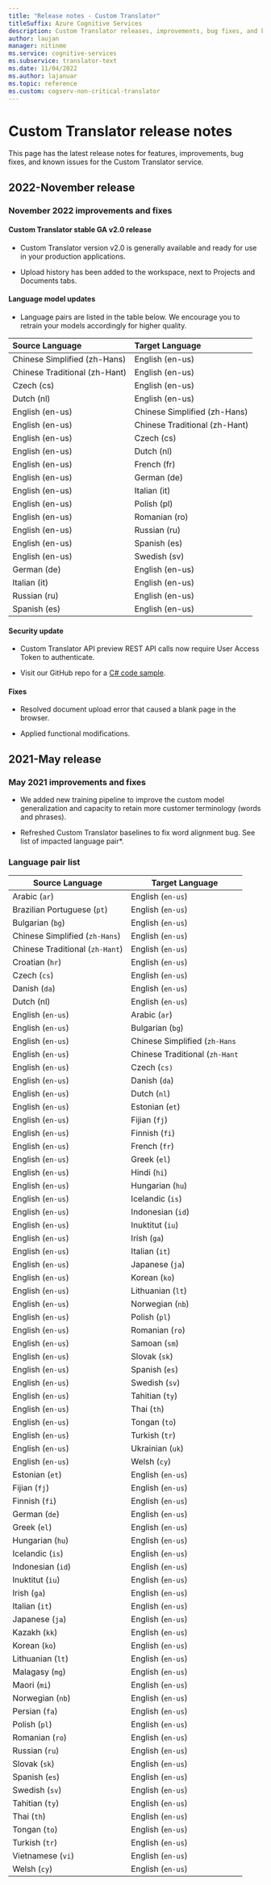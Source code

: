 ```yaml
---
title: "Release notes - Custom Translator"
titleSuffix: Azure Cognitive Services
description: Custom Translator releases, improvements, bug fixes, and known issues.
author: laujan
manager: nitinme
ms.service: cognitive-services
ms.subservice: translator-text
ms.date: 11/04/2022
ms.author: lajanuar
ms.topic: reference
ms.custom: cogserv-non-critical-translator
---
```

# Custom Translator release notes

This page has the latest release notes for features, improvements, bug fixes, and known issues for the Custom Translator service.

## 2022-November release

### November 2022 improvements and fixes

#### Custom Translator stable GA v2.0 release

* Custom Translator version v2.0 is generally available and ready for use in your production applications.

* Upload history has been added to the workspace, next to Projects and Documents tabs.

#### Language model updates

* Language pairs are listed in the table below. We encourage you to retrain your models accordingly for higher quality.

|Source Language|Target Language|
|:----|:----|
|Chinese Simplified (zh-Hans)|English (en-us)|
|Chinese Traditional (zh-Hant)|English (en-us)|
|Czech (cs)|English (en-us)|
|Dutch (nl)|English (en-us)|
|English (en-us)|Chinese Simplified (zh-Hans)|
|English (en-us)|Chinese Traditional (zh-Hant)|
|English (en-us)|Czech (cs)|
|English (en-us)|Dutch (nl)|
|English (en-us)|French (fr)|
|English (en-us)|German (de)|
|English (en-us)|Italian (it)|
|English (en-us)|Polish (pl)|
|English (en-us)|Romanian (ro)|
|English (en-us)|Russian (ru)|
|English (en-us)|Spanish (es)|
|English (en-us)|Swedish (sv)|
|German (de)|English (en-us)|
|Italian (it)|English (en-us)|
|Russian (ru)|English (en-us)|
|Spanish (es)|English (en-us)|

#### Security update

* Custom Translator API preview REST API calls now require User Access Token to authenticate.

* Visit our GitHub repo for a [C# code sample](https://github.com/MicrosoftTranslator/CustomTranslator-API-CSharp).

#### Fixes

* Resolved document upload error that caused a blank page in the browser.

* Applied functional modifications.

## 2021-May release

### May 2021 improvements and fixes

* We added new training pipeline to improve the custom model generalization and capacity to retain more customer terminology (words and phrases).

* Refreshed Custom Translator baselines to fix word alignment bug. See list of impacted language pair*.

### Language pair list

| Source Language   | Target Language |
|-------------------|-----------------|
| Arabic (`ar`) | English (`en-us`)|
| Brazilian Portuguese (`pt`)    | English (`en-us`)|
| Bulgarian (`bg`)    | English (`en-us`)|
| Chinese Simplified (`zh-Hans`)    | English (`en-us`)|
| Chinese Traditional (`zh-Hant`)    | English (`en-us`)|
| Croatian (`hr`)    | English (`en-us`)|
| Czech (`cs`)    | English (`en-us`)|
| Danish (`da`)    | English (`en-us`)|
| Dutch (nl)    | English (`en-us`)|
| English (`en-us`)    | Arabic (`ar`)|
| English (`en-us`)    | Bulgarian (`bg`)|
| English (`en-us`)    | Chinese Simplified (`zh-Hans`|
| English (`en-us`)    | Chinese Traditional (`zh-Hant`|
| English (`en-us`)    | Czech (`cs)`|
| English (`en-us`)    | Danish (`da`)|
| English (`en-us`)    | Dutch (`nl`)|
| English (`en-us`)    | Estonian (`et`)|
| English (`en-us`)    | Fijian (`fj`)|
| English (`en-us`)    | Finnish (`fi`)|
| English (`en-us`)    | French (`fr`)|
| English (`en-us`)    | Greek (`el`)|
| English (`en-us`)    | Hindi (`hi`) |
| English (`en-us`)    | Hungarian (`hu`)|
| English (`en-us`)    | Icelandic (`is`)|
| English (`en-us`)    | Indonesian (`id`)|
| English (`en-us`)    | Inuktitut (`iu`)|
| English (`en-us`)    | Irish (`ga`)|
| English (`en-us`)    | Italian (`it`)|
| English (`en-us`)    | Japanese (`ja`)|
| English (`en-us`)    | Korean (`ko`)|
| English (`en-us`)    | Lithuanian (`lt`)|
| English (`en-us`)    | Norwegian (`nb`)|
| English (`en-us`)    | Polish (`pl`)|
| English (`en-us`)    | Romanian (`ro`)|
| English (`en-us`)    | Samoan (`sm`)|
| English (`en-us`)    | Slovak (`sk`)|
| English (`en-us`)    | Spanish (`es`)|
| English (`en-us`)    | Swedish (`sv`)|
| English (`en-us`)    | Tahitian (`ty`)|
| English (`en-us`)    | Thai (`th`)|
| English (`en-us`)    | Tongan (`to`)|
| English (`en-us`)    | Turkish (`tr`)|
| English (`en-us`)    | Ukrainian (`uk`) |
| English (`en-us`)    | Welsh (`cy`)|
| Estonian (`et`)    | English (`en-us`)|
| Fijian (`fj`)   | English (`en-us`)|
| Finnish (`fi`)    | English (`en-us`)|
| German (`de`)    | English (`en-us`)|
| Greek (`el`)    | English (`en-us`)|
| Hungarian (`hu`)    | English (`en-us`)|
| Icelandic (`is`)    | English (`en-us`)|
| Indonesian (`id`)    | English (`en-us`)
| Inuktitut (`iu`)    | English (`en-us`)|
| Irish (`ga`)    | English (`en-us`)|
| Italian (`it`)    | English (`en-us`)|
| Japanese (`ja`)    | English (`en-us`)|
| Kazakh (`kk`)    | English (`en-us`)|
| Korean (`ko`)    | English (`en-us`)|
| Lithuanian (`lt`)    | English (`en-us`)|
| Malagasy (`mg`)    | English (`en-us`)|
| Maori (`mi`)    | English (`en-us`)|
| Norwegian (`nb`)    | English (`en-us`)|
| Persian (`fa`)    | English (`en-us`)|
|  Polish (`pl`)    | English (`en-us`)|
| Romanian (`ro`)    | English (`en-us`)|
| Russian (`ru`)    | English (`en-us`)|
| Slovak (`sk`)    | English (`en-us`)|
| Spanish (`es`)    | English (`en-us`)|
| Swedish (`sv`)    | English (`en-us`)|
| Tahitian (`ty`)    | English (`en-us`)|
| Thai (`th`)    | English (`en-us`)|
| Tongan (`to`)    | English (`en-us`)|
| Turkish (`tr`)    | English (`en-us`)|
| Vietnamese (`vi`)    | English (`en-us`)|
| Welsh (`cy`)    | English (`en-us`)|
